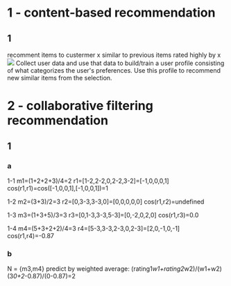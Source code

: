 # 1 - content-based recommendation
## 1
<!-- What are the steps for recommending items to users using content-based recommendation? -->
recomment items to custermer x similar to previous items rated highly by x
![](images/2022-06-05-15-31-55.png)
Collect user data and use that data to build/train a user profile consisting of what categorizes the user's preferences. Use this profile to recommend new similar items from the selection.

# 2 - collaborative filtering recommendation
## 1
<!-- Given the following utility matrix, predict user 3’s rating of movie 1. -->
### a
1-1
m1=(1+2+2+3)/4=2
r1=[1-2,2-2,0,2-2,3-2]=[-1,0,0,0,1]
cos(r1,r1)=cos([-1,0,0,1],[-1,0,0,1])=1

1-2
m2=(3+3)/2=3
r2=[0,3-3,3-3,0]=[0,0,0,0,0]
cos(r1,r2)=undefined

1-3
m3=(1+3+5)/3=3
r3=[0,1-3,3-3,5-3]=[0,-2,0,2,0]
cos(r1,r3)=0.0

1-4
m4=(5+3+2+2)/4=3
r4=[5-3,3-3,2-3,0,2-3]=[2,0,-1,0,-1]
cos(r1,r4)=-0.87

### b
N = {m3,m4}
predict by weighted average:
(rating1*w1+rating2*w2)/(w1+w2)
(3*0+2*-0.87)/(0-0.87)=2